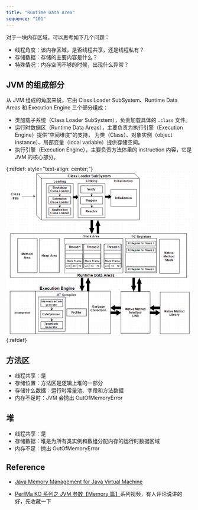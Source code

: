 ```yaml
---
title: "Runtime Data Area"
sequence: "101"
---
```


对于一块内存区域，可以思考如下几个问题：

- 线程角度：该内存区域，是否线程共享，还是线程私有？
- 存储数据：存储的主要内容是什么？
- 特殊情况：内存空间不够的时候，出现什么异常？

## JVM 的组成部分

从 JVM 组成的角度来说，它由 Class Loader SubSystem、Runtime Data Areas 和 Execution Engine 三个部分组成：

- 类加载子系统（Class Loader SubSystem），负责加载具体的 `.class` 文件。
- 运行时数据区（Runtime Data Areas），主要负责为执行引擎（Execution Engine）提供“空间维度”的支持，
  为类（Class）、对象实例（object instance）、局部变量（local variable）提供存储空间。
- 执行引擎（Execution Engine），主要负责方法体里的 instruction 内容，它是 JVM 的核心部分。

{:refdef: style="text-align: center;"}
![JVM Architecture](/assets/images/java/jvm/jvm-architecture.png)
{:refdef}

## 方法区

- 线程共享：是
- 存储位置：方法区是逻辑上堆的一部分
- 存储什么数据：运行时常量池、字段和方法数据
- 内存不足时：JVM 会抛出 OutOfMemoryError

## 堆

- 线程共享：是
- 存储数据：堆是为所有类实例和数组分配内存的运行时数据区域
- 内存不足：抛出 OutOfMemoryError

## Reference

- [Java Memory Management for Java Virtual Machine](https://www.betsol.com/blog/java-memory-management-for-java-virtual-machine-jvm/)

- [PerfMa KO 系列之 JVM 参数【Memory 篇】](https://space.bilibili.com/516187506/video)系列视频，有人评论说讲的好，先收藏一下

